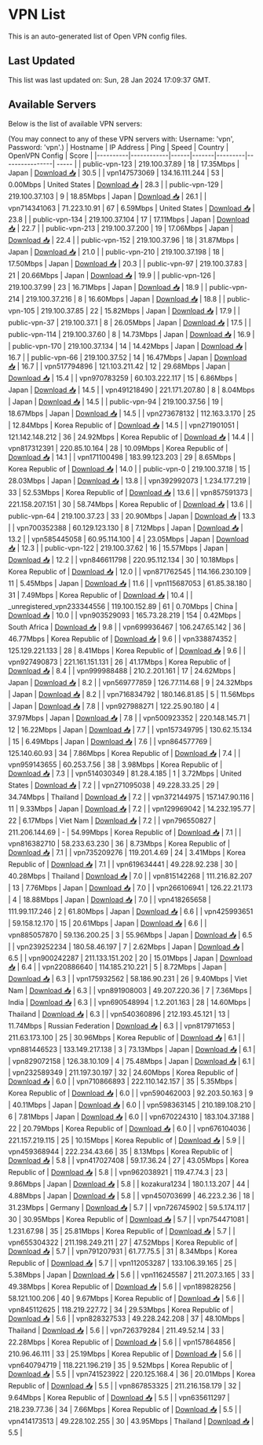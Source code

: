 # VPN List

This is an auto-generated list of Open VPN config files.

## Last Updated

This list was last updated on: Sun, 28 Jan 2024 17:09:37 GMT.

## Available Servers

Below is the list of available VPN servers:

(You may connect to any of these VPN servers with: Username: 'vpn', Password: 'vpn'.)
| Hostname | IP Address | Ping | Speed | Country | OpenVPN Config | Score |
|----------|------------|------|-------|---------|----------------| ----- |
| public-vpn-123 | 219.100.37.89 | 18 | 17.35Mbps | Japan | [Download 📥](./configs/server_0_JP.ovpn) | 30.5 |
| vpn147573069 | 134.16.111.244 | 53 | 0.00Mbps | United States | [Download 📥](./configs/server_1_US.ovpn) | 28.3 |
| public-vpn-129 | 219.100.37.103 | 9 | 18.85Mbps | Japan | [Download 📥](./configs/server_2_JP.ovpn) | 26.1 |
| vpn714341063 | 71.223.10.91 | 67 | 6.59Mbps | United States | [Download 📥](./configs/server_3_US.ovpn) | 23.8 |
| public-vpn-134 | 219.100.37.104 | 17 | 17.11Mbps | Japan | [Download 📥](./configs/server_4_JP.ovpn) | 22.7 |
| public-vpn-213 | 219.100.37.200 | 19 | 17.06Mbps | Japan | [Download 📥](./configs/server_5_JP.ovpn) | 22.4 |
| public-vpn-152 | 219.100.37.96 | 18 | 31.87Mbps | Japan | [Download 📥](./configs/server_6_JP.ovpn) | 21.0 |
| public-vpn-210 | 219.100.37.198 | 18 | 17.50Mbps | Japan | [Download 📥](./configs/server_7_JP.ovpn) | 20.3 |
| public-vpn-97 | 219.100.37.83 | 21 | 20.66Mbps | Japan | [Download 📥](./configs/server_8_JP.ovpn) | 19.9 |
| public-vpn-126 | 219.100.37.99 | 23 | 16.71Mbps | Japan | [Download 📥](./configs/server_9_JP.ovpn) | 18.9 |
| public-vpn-214 | 219.100.37.216 | 8 | 16.60Mbps | Japan | [Download 📥](./configs/server_10_JP.ovpn) | 18.8 |
| public-vpn-105 | 219.100.37.85 | 22 | 15.82Mbps | Japan | [Download 📥](./configs/server_11_JP.ovpn) | 17.9 |
| public-vpn-37 | 219.100.37.1 | 8 | 26.05Mbps | Japan | [Download 📥](./configs/server_12_JP.ovpn) | 17.5 |
| public-vpn-114 | 219.100.37.60 | 8 | 14.73Mbps | Japan | [Download 📥](./configs/server_13_JP.ovpn) | 16.9 |
| public-vpn-170 | 219.100.37.134 | 14 | 14.42Mbps | Japan | [Download 📥](./configs/server_14_JP.ovpn) | 16.7 |
| public-vpn-66 | 219.100.37.52 | 14 | 16.47Mbps | Japan | [Download 📥](./configs/server_15_JP.ovpn) | 16.7 |
| vpn517794896 | 121.103.211.42 | 12 | 29.68Mbps | Japan | [Download 📥](./configs/server_16_JP.ovpn) | 15.4 |
| vpn970783259 | 60.103.222.117 | 15 | 6.86Mbps | Japan | [Download 📥](./configs/server_17_JP.ovpn) | 14.5 |
| vpn491218490 | 221.171.207.80 | 8 | 8.04Mbps | Japan | [Download 📥](./configs/server_18_JP.ovpn) | 14.5 |
| public-vpn-94 | 219.100.37.56 | 19 | 18.67Mbps | Japan | [Download 📥](./configs/server_19_JP.ovpn) | 14.5 |
| vpn273678132 | 112.163.3.170 | 25 | 12.84Mbps | Korea Republic of | [Download 📥](./configs/server_20_KR.ovpn) | 14.5 |
| vpn271901051 | 121.142.148.212 | 36 | 24.92Mbps | Korea Republic of | [Download 📥](./configs/server_21_KR.ovpn) | 14.4 |
| vpn817312391 | 220.85.10.164 | 28 | 10.09Mbps | Korea Republic of | [Download 📥](./configs/server_22_KR.ovpn) | 14.1 |
| vpn171100498 | 183.99.123.203 | 29 | 8.65Mbps | Korea Republic of | [Download 📥](./configs/server_23_KR.ovpn) | 14.0 |
| public-vpn-0 | 219.100.37.18 | 15 | 28.03Mbps | Japan | [Download 📥](./configs/server_24_JP.ovpn) | 13.8 |
| vpn392992073 | 1.234.177.219 | 33 | 52.53Mbps | Korea Republic of | [Download 📥](./configs/server_25_KR.ovpn) | 13.6 |
| vpn857591373 | 221.158.207.151 | 30 | 58.74Mbps | Korea Republic of | [Download 📥](./configs/server_26_KR.ovpn) | 13.6 |
| public-vpn-64 | 219.100.37.23 | 33 | 20.90Mbps | Japan | [Download 📥](./configs/server_27_JP.ovpn) | 13.3 |
| vpn700352388 | 60.129.123.130 | 8 | 7.12Mbps | Japan | [Download 📥](./configs/server_28_JP.ovpn) | 13.2 |
| vpn585445058 | 60.95.114.100 | 4 | 23.05Mbps | Japan | [Download 📥](./configs/server_29_JP.ovpn) | 12.3 |
| public-vpn-122 | 219.100.37.62 | 16 | 15.57Mbps | Japan | [Download 📥](./configs/server_30_JP.ovpn) | 12.2 |
| vpn846611798 | 220.95.112.134 | 30 | 10.18Mbps | Korea Republic of | [Download 📥](./configs/server_31_KR.ovpn) | 12.0 |
| vpn871762545 | 114.166.230.109 | 11 | 5.45Mbps | Japan | [Download 📥](./configs/server_32_JP.ovpn) | 11.6 |
| vpn115687053 | 61.85.38.180 | 31 | 7.49Mbps | Korea Republic of | [Download 📥](./configs/server_33_KR.ovpn) | 10.4 |
| _unregistered_vpn233344556 | 119.100.152.89 | 61 | 0.70Mbps | China | [Download 📥](./configs/server_34_CN.ovpn) | 10.0 |
| vpn903529093 | 165.73.28.219 | 154 | 0.42Mbps | South Africa | [Download 📥](./configs/server_35_ZA.ovpn) | 9.8 |
| vpn699936467 | 106.247.65.142 | 36 | 46.77Mbps | Korea Republic of | [Download 📥](./configs/server_36_KR.ovpn) | 9.6 |
| vpn338874352 | 125.129.221.133 | 28 | 8.41Mbps | Korea Republic of | [Download 📥](./configs/server_37_KR.ovpn) | 9.6 |
| vpn927490873 | 221.161.151.131 | 26 | 41.17Mbps | Korea Republic of | [Download 📥](./configs/server_38_KR.ovpn) | 8.4 |
| vpn999988488 | 210.2.201.161 | 17 | 24.62Mbps | Japan | [Download 📥](./configs/server_39_JP.ovpn) | 8.2 |
| vpn569777859 | 126.77.114.68 | 9 | 24.32Mbps | Japan | [Download 📥](./configs/server_40_JP.ovpn) | 8.2 |
| vpn716834792 | 180.146.81.85 | 5 | 11.56Mbps | Japan | [Download 📥](./configs/server_41_JP.ovpn) | 7.8 |
| vpn927988271 | 122.25.90.180 | 4 | 37.97Mbps | Japan | [Download 📥](./configs/server_42_JP.ovpn) | 7.8 |
| vpn500923352 | 220.148.145.71 | 12 | 16.22Mbps | Japan | [Download 📥](./configs/server_43_JP.ovpn) | 7.7 |
| vpn157349795 | 130.62.15.134 | 15 | 6.49Mbps | Japan | [Download 📥](./configs/server_44_JP.ovpn) | 7.6 |
| vpn864577769 | 125.140.60.93 | 34 | 7.86Mbps | Korea Republic of | [Download 📥](./configs/server_45_KR.ovpn) | 7.4 |
| vpn959143655 | 60.253.7.56 | 38 | 3.98Mbps | Korea Republic of | [Download 📥](./configs/server_46_KR.ovpn) | 7.3 |
| vpn514030349 | 81.28.4.185 | 1 | 3.72Mbps | United States | [Download 📥](./configs/server_47_US.ovpn) | 7.2 |
| vpn271095038 | 49.228.33.25 | 29 | 34.74Mbps | Thailand | [Download 📥](./configs/server_48_TH.ovpn) | 7.2 |
| vpn372144975 | 157.147.90.116 | 11 | 9.33Mbps | Japan | [Download 📥](./configs/server_49_JP.ovpn) | 7.2 |
| vpn129969042 | 14.232.195.77 | 22 | 6.17Mbps | Viet Nam | [Download 📥](./configs/server_50_VN.ovpn) | 7.2 |
| vpn796550827 | 211.206.144.69 | - | 54.99Mbps | Korea Republic of | [Download 📥](./configs/server_51_KR.ovpn) | 7.1 |
| vpn816382710 | 58.233.63.230 | 36 | 8.73Mbps | Korea Republic of | [Download 📥](./configs/server_52_KR.ovpn) | 7.1 |
| vpn735209276 | 119.201.4.69 | 24 | 3.41Mbps | Korea Republic of | [Download 📥](./configs/server_53_KR.ovpn) | 7.1 |
| vpn619634441 | 49.228.92.238 | 30 | 40.28Mbps | Thailand | [Download 📥](./configs/server_54_TH.ovpn) | 7.0 |
| vpn815142268 | 111.216.82.207 | 13 | 7.76Mbps | Japan | [Download 📥](./configs/server_55_JP.ovpn) | 7.0 |
| vpn266106941 | 126.22.21.173 | 4 | 18.88Mbps | Japan | [Download 📥](./configs/server_56_JP.ovpn) | 7.0 |
| vpn418265658 | 111.99.117.246 | 2 | 61.80Mbps | Japan | [Download 📥](./configs/server_57_JP.ovpn) | 6.6 |
| vpn425993651 | 59.158.12.170 | 15 | 20.61Mbps | Japan | [Download 📥](./configs/server_58_JP.ovpn) | 6.6 |
| vpn885057870 | 59.136.200.25 | 3 | 55.96Mbps | Japan | [Download 📥](./configs/server_59_JP.ovpn) | 6.5 |
| vpn239252234 | 180.58.46.197 | 7 | 2.62Mbps | Japan | [Download 📥](./configs/server_60_JP.ovpn) | 6.5 |
| vpn900242287 | 211.133.151.202 | 20 | 15.01Mbps | Japan | [Download 📥](./configs/server_61_JP.ovpn) | 6.4 |
| vpn220886640 | 114.185.210.221 | 5 | 8.72Mbps | Japan | [Download 📥](./configs/server_62_JP.ovpn) | 6.3 |
| vpn175932562 | 58.186.90.231 | 26 | 9.40Mbps | Viet Nam | [Download 📥](./configs/server_63_VN.ovpn) | 6.3 |
| vpn891908003 | 49.207.220.36 | 7 | 7.36Mbps | India | [Download 📥](./configs/server_64_IN.ovpn) | 6.3 |
| vpn690548994 | 1.2.201.163 | 28 | 14.60Mbps | Thailand | [Download 📥](./configs/server_65_TH.ovpn) | 6.3 |
| vpn540360896 | 212.193.45.121 | 13 | 11.74Mbps | Russian Federation | [Download 📥](./configs/server_66_RU.ovpn) | 6.3 |
| vpn817971653 | 211.63.173.100 | 25 | 30.96Mbps | Korea Republic of | [Download 📥](./configs/server_67_KR.ovpn) | 6.1 |
| vpn881446523 | 133.149.217.138 | 3 | 73.13Mbps | Japan | [Download 📥](./configs/server_68_JP.ovpn) | 6.1 |
| vpn829072158 | 126.38.10.109 | 4 | 75.48Mbps | Japan | [Download 📥](./configs/server_69_JP.ovpn) | 6.1 |
| vpn232589349 | 211.197.30.197 | 32 | 24.60Mbps | Korea Republic of | [Download 📥](./configs/server_70_KR.ovpn) | 6.0 |
| vpn710866893 | 222.110.142.157 | 35 | 5.35Mbps | Korea Republic of | [Download 📥](./configs/server_71_KR.ovpn) | 6.0 |
| vpn590462003 | 92.203.50.163 | 9 | 40.11Mbps | Japan | [Download 📥](./configs/server_72_JP.ovpn) | 6.0 |
| vpn598363145 | 210.189.108.210 | 6 | 7.81Mbps | Japan | [Download 📥](./configs/server_73_JP.ovpn) | 6.0 |
| vpn670224310 | 183.104.37.188 | 22 | 20.79Mbps | Korea Republic of | [Download 📥](./configs/server_74_KR.ovpn) | 6.0 |
| vpn676104036 | 221.157.219.115 | 25 | 10.15Mbps | Korea Republic of | [Download 📥](./configs/server_75_KR.ovpn) | 5.9 |
| vpn459368944 | 222.234.43.66 | 35 | 8.13Mbps | Korea Republic of | [Download 📥](./configs/server_76_KR.ovpn) | 5.8 |
| vpn417027408 | 59.17.36.24 | 27 | 43.05Mbps | Korea Republic of | [Download 📥](./configs/server_77_KR.ovpn) | 5.8 |
| vpn962038921 | 119.47.74.3 | 23 | 9.86Mbps | Japan | [Download 📥](./configs/server_78_JP.ovpn) | 5.8 |
| kozakura1234 | 180.1.13.207 | 44 | 4.88Mbps | Japan | [Download 📥](./configs/server_79_JP.ovpn) | 5.8 |
| vpn450703699 | 46.223.2.36 | 18 | 31.23Mbps | Germany | [Download 📥](./configs/server_80_DE.ovpn) | 5.7 |
| vpn726745902 | 59.5.174.117 | 30 | 30.95Mbps | Korea Republic of | [Download 📥](./configs/server_81_KR.ovpn) | 5.7 |
| vpn754471081 | 1.231.67.98 | 35 | 25.81Mbps | Korea Republic of | [Download 📥](./configs/server_82_KR.ovpn) | 5.7 |
| vpn655304322 | 211.198.249.211 | 27 | 47.52Mbps | Korea Republic of | [Download 📥](./configs/server_83_KR.ovpn) | 5.7 |
| vpn791207931 | 61.77.75.5 | 31 | 8.34Mbps | Korea Republic of | [Download 📥](./configs/server_84_KR.ovpn) | 5.7 |
| vpn112053287 | 133.106.39.165 | 25 | 5.38Mbps | Japan | [Download 📥](./configs/server_85_JP.ovpn) | 5.6 |
| vpn116245587 | 211.207.3.165 | 33 | 49.38Mbps | Korea Republic of | [Download 📥](./configs/server_86_KR.ovpn) | 5.6 |
| vpn189828256 | 58.121.100.206 | 40 | 9.67Mbps | Korea Republic of | [Download 📥](./configs/server_87_KR.ovpn) | 5.6 |
| vpn845112625 | 118.219.227.72 | 34 | 29.53Mbps | Korea Republic of | [Download 📥](./configs/server_88_KR.ovpn) | 5.6 |
| vpn828327533 | 49.228.242.208 | 37 | 48.10Mbps | Thailand | [Download 📥](./configs/server_89_TH.ovpn) | 5.6 |
| vpn726379284 | 211.49.52.14 | 33 | 22.28Mbps | Korea Republic of | [Download 📥](./configs/server_90_KR.ovpn) | 5.6 |
| vpn157864856 | 210.96.46.111 | 33 | 25.19Mbps | Korea Republic of | [Download 📥](./configs/server_91_KR.ovpn) | 5.6 |
| vpn640794719 | 118.221.196.219 | 35 | 9.52Mbps | Korea Republic of | [Download 📥](./configs/server_92_KR.ovpn) | 5.5 |
| vpn741523922 | 220.125.168.4 | 36 | 20.01Mbps | Korea Republic of | [Download 📥](./configs/server_93_KR.ovpn) | 5.5 |
| vpn867853325 | 211.216.158.179 | 32 | 9.64Mbps | Korea Republic of | [Download 📥](./configs/server_94_KR.ovpn) | 5.5 |
| vpn635611297 | 218.239.77.36 | 34 | 7.66Mbps | Korea Republic of | [Download 📥](./configs/server_95_KR.ovpn) | 5.5 |
| vpn414173513 | 49.228.102.255 | 30 | 43.95Mbps | Thailand | [Download 📥](./configs/server_96_TH.ovpn) | 5.5 |
